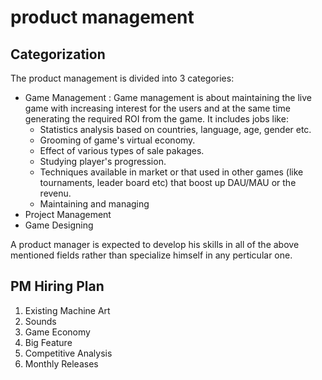 # product management

## Categorization
The product management is divided into 3 categories:

- Game Management : Game management is about maintaining the live game with increasing interest for the users and at the same time generating the required ROI from the game. It includes jobs like:
    - Statistics analysis based on countries, language, age, gender etc.
    - Grooming of game's virtual economy.
    - Effect of various types of sale pakages.
    - Studying player's progression.
    - Techniques available in market or that used in other games (like tournaments, leader board etc) that boost up DAU/MAU or the revenu.
    - Maintaining and managing
- Project Management
- Game Designing

A product manager is expected to develop his skills in all of the above mentioned fields rather than specialize himself in any perticular one.

## PM Hiring Plan
1. Existing Machine Art
1. Sounds
1. Game Economy
1. Big Feature
1. Competitive Analysis
1. Monthly Releases
